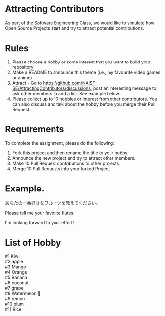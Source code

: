 # Attracting Contributors
As part of the Software Engineering Class, we would like to simulate how Open Source Projects start and try to attract potential contributions.

# Rules

1. Please choose a hobby or some interest that you want to build your repository
2. Make a README to announce this theme (i.e., my favourite video games or anime)
3. Attract - Go to https://github.com/NAIST-SE/AttractingContributors/discussions, post an interesting message to ask other members to add a list. See example below.
4. Please collect up to 10 hobbies or interest from other contributors. You can also discuss and talk about the hobby before you merge their Pull Request.

# Requirements
To complete the assignment, please do the following:
1. Fork this project and then rename the title to your hobby. 
2. Announce the new project and try to attract other members.
3. Make 10 Pull Request contributions to other projects
4. Merge 10 Pull Requests into your forked Project.

# Example. 
あなたの一番好きなフルーツを教えてください。

Please tell me your favorite flutes.

I'm looking forward to your effort!
# List of Hobby

#1 Kiwi<br>
#2 apple<br>
#3 Mango<br>
#4 Orange<br>
#5 Banana<br>
#6 coconut<br>
#7 grape<br>
#8 Watermelon 🍉<br>
#9 remon<br>
#10 plum<br>
#11 Rice<br>
